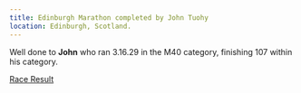 ```yaml
---
title: Edinburgh Marathon completed by John Tuohy
location: Edinburgh, Scotland.
---
```


Well done to <b>John</b> who ran 3.16.29 in the M40 category, finishing 107 within his category.

<a href="https://www.edinburghmarathon.com/results?name=John+Tuohy&running_number=&event=709&gender=M&age_category=40" target="_blank" rel="noopener noreferrer">Race Result</a>

